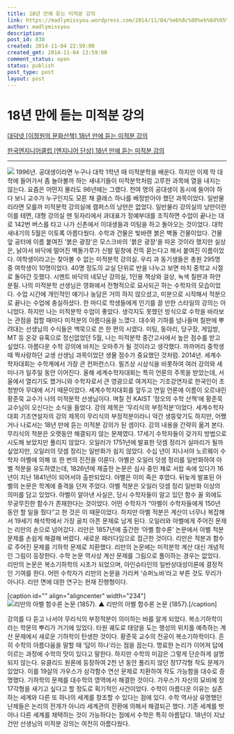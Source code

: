 ```yaml
---
title: 18년 만에 듣는 미적분 강의
link: https://madlymissyou.wordpress.com/2014/11/04/%eb%8c%80%eb%8d%95%eb%84%b7-18%eb%85%84-%eb%a7%8c%ec%97%90-%eb%93%a3%eb%8a%94-%eb%af%b8%ec%a0%81%eb%b6%84-%ea%b0%95%ec%9d%98/
author: madlymissyou
description: 
post_id: 838
created: 2014-11-04 22:59:00
created_gmt: 2014-11-04 13:59:00
comment_status: open
status: publish
post_type: post
layout: post
---
```


# 18년 만에 듣는 미적분 강의

[대덕넷 [이정원의 문화산책] 18년 만에 듣는 미적분 강의](http://www.hellodd.com/news/article.html?no=50715)

[한국엔지니어클럽 [엔지니어 단상] 18년 만에 듣는 미적분 강의](http://kecstory.tistory.com/836)

* * *

![](http://cfile21.uf.tistory.com/image/2448314C5480539F08823F) 1996년. 공대생이라면 누구나 대학 1학년 때 미적분학을 배운다. 하지만 이제 막 대학에 들어가서 좀 놀아볼까 하는 새내기들이 미적분학처럼 고루한 과목에 열을 내지는 않는다. 요즘은 어떤지 몰라도 96년에는 그랬다. 천여 명의 공대생이 동시에 들어야 하다 보니 교수가 누구인지도 모른 채 클래스 하나를 배정받아야 했던 과목이었다. 일반물리라면 모를까 미적분학 강의실에 캠퍼스의 낭만은 없었다. 일반물리 강의실의 낭만이란 이를 테면, 대형 강의실 맨 뒷자리에서 과대표가 정예부대를 조직하면 수업이 끝나는 대로 142번 버스를 타고 나가 신촌에서 이대생들과 미팅을 하고 돌아오는 것이었다. 대학 새내기의 5월은 이토록 아름다웠다. 수학과 건물은 빛바랜 붉은 벽돌 건물이었다. 건물 앞 공터에 이름 붙여진 '붉은 광장'은 모스크바의 '붉은 광장'을 따온 것이라 했지만 실상은, 낡아서 바닥에 떨어진 벽돌가루가 신발 밑창에 잔뜩 묻는다고 해서 붙여진 이름이었다. 여학생이라고는 찾아볼 수 없는 미적분학 강의실. 우리 과 동기생들은 총원 295명 중 여학생이 10명이었다. 40명 정도의 교실 단위로 반을 나누고 보면 마치 중학교 시절로 돌아간 듯했다. 시멘트 바닥의 네모난 강의실, 1인용 책상와 걸상, 녹색 칠판과 하얀 분필. 나의 미적분학 선생님은 영화에서 전형적으로 묘사되곤 하는 수학자의 모습이었다. 수업 시간에 개인적인 얘기나 농담은 거의 하지 않으셨고, 미분으로 시작해서 적분으로 끝나는 수업에 충실하셨다. 한 마디로 학생들에게 인기를 끌 만한 스타일의 강의는 아니었다. 하지만 나는 미적분학 수업이 좋았다. 생각지도 못했던 방식으로 수학을 바라보는 관점을 접할 때마다 미적분의 아름다움을 느꼈다. 대수와 기하를 넘나들며 칠판에 뿌려대는 선생님의 수식들은 백묵으로 쓴 한 편의 시였다. 미팅, 동아리, 당구장, 게임방, MT 등 온갖 유혹으로 정신없었던 5월, 나는 미적분학 중간고사에서 높은 점수를 받고 싶었다. 아름다운 수학 강의에 바치는 오마주가 될 것이라고 생각했다. 까까머리 중학생 때 짝사랑하던 교생 선생님 과목이었던 생물 점수가 중요했던 것처럼. 2014년. 세계수학자대회는 수학계에서 가장 큰 컨퍼런스다. 필즈상 시상식을 비롯하여 여러 강의와 세미나가 일주일 동안 이어진다. 올해 세계수학자대회는 특히 언론의 주목을 받았는데, 서울에서 열리기도 했거니와 수학자로서 큰 영광으로 여겨지는 기조강연자로 한국인이 초청받아 무대에 서기 때문이었다. 세계수학자대회를 앞두고 연일 언론에 이름이 오르내린 황준묵 교수가 나의 미적분학 선생님이다. 며칠 전 KAIST ‘정오의 수학 산책‘에 황준묵 교수님이 오신다는 소식을 들었다. 강의 제목은 ’무리식의 부정적분‘이었다. 세계수학자대회 기조연설자의 강의 제목이 무리식의 부정적분이라니 약간 생뚱맞기도 하지만, 어쨌거나 나로서는 18년 만에 듣는 미적분 강의가 된 셈이다. 강의 내용을 간략히 옮겨 본다. 무리식의 적분은 오랫동안 해결되지 않는 문제였다. 17세기 수학자들이 갖가지 방법으로 시도해 보았지만 풀리지 않았다. 오일러가 1751년에 발표한 덧셈 정리가 실마리가 될까 싶었지만, 오일러의 덧셈 정리는 일반화가 쉽지 않았다. 수십 년이 지나서야 노르웨이 수학자 아벨에 의해 또 한 번의 진전을 이룬다. 아벨은 오일러 덧셈 정리를 일반화하여 아벨 적분을 유도하였는데, 1826년에 제출한 논문은 심사 중인 채로 서랍 속에 있다가 16년이 지난 1841년이 되어서야 출판되었다. 아벨은 이미 죽은 후였다. 뒤늦게 발표된 아벨의 논문은 학계에 충격을 던져 주었다. 아벨 적분은 오일러 덧셈 정리 일반화 이상의 의미를 담고 있었다. 아벨이 알아낸 사실은, 당시 수학자들이 알고 있던 함수 꼴 외에도 무궁무진한 함수가 존재한다는 것이었다. 어떤 수학자가 “아벨이 수학자들에게 150년 동안 할 일을 줬다”고 한 것은 이 때문이었다. 하지만 아벨 적분은 계산이 너무나 복잡해서 19세기 해석학에서 가장 골치 아픈 문제로 남게 된다. 오일러와 아벨에게 주어진 문제는 리만의 손으로 넘어갔다. 리만은 1857년에 출간한 ‘아벨 함수론’ 논문에서 아벨 적분 문제를 손쉽게 해결해 버렸다. 새로운 패러다임으로 접근한 것이다. 리만은 적분과 함수로 주어진 문제를 기하학 문제로 치환했다. 리만의 논문에는 미적분학 계산 대신 개념적인 그림이 등장한다. 수학 논문 역사상 계산 문제를 그림으로 풀이하는 경우는 없었다. 리만의 논문은 복소기하학의 시초가 되었으며, 아인슈타인의 일반상대성이론에 결정적인 기여를 한다. 어떤 수학자가 리만의 논문을 가리켜 ‘슈퍼노바‘라고 부른 것도 무리가 아니다. 리만 면에 대한 연구는 현재 진행형이다. 

[caption id="" align="aligncenter" width="234"]![리만의 아벨 함수론 논문 \(1857\). ](http://www.hellodd.com/data/photos/20141145/art_1415060443.jpg) ▲ 리만의 아벨 함수론 논문 (1857).[/caption] 

강의를 다 듣고 나서야 무리식의 부정적분이 의미하는 바를 알게 되었다. 복소기하학이라는 학문의 뿌리가 거기에 있었다. 타원 궤도로 태양을 도는 행성의 위치를 예측하는 계산 문제에서 새로운 기하학이 탄생한 것이다. 황준묵 교수의 전공이 복소기하학이다. 흔히 수학의 아름다움을 말할 때 ‘답이 하나’라는 점을 꼽는다. 명료한 논리가 이어져 답에 이르는 과정에 수학의 맛이 있다고 말한다. 하지만 수학의 미감은 그렇게 단순하게 설명되지 않는다. 유클리드 원론에 등장하여 2천 년 동안 풀리지 않던 정17각형 작도 문제가 있었다. 이를 19살의 가우스가 삼각함수 연산 문제로 치환하여 작도 가능함을 대수로 증명했다. 기하학의 문제를 대수학의 영역에서 해결한 것이다. 가우스가 자신의 묘비에 정17각형을 새기고 싶다고 할 정도로 획기적인 사건이었다. 수학이 아름다운 이유는 실존하는 세계와 다른 또 하나의 세계를 창조할 수 있다는 점에 있다. 수학 역사상 유명했던 난제들은 논리의 전개가 아니라 세계관의 전환에 의해서 해결되곤 했다. 기존 세계를 벗어나 다른 세계를 채택하는 것이 가능하다는 점에서 수학은 특히 아름답다. 18년이 지났건만 선생님의 미적분 강의는 여전히 아름다웠다.